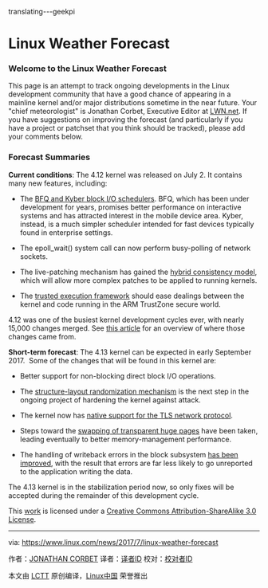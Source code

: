 translating---geekpi

Linux Weather Forecast
============================================================

### Welcome to the Linux Weather Forecast

This page is an attempt to track ongoing developments in the Linux development community that have a good chance of appearing in a mainline kernel and/or major distributions sometime in the near future. Your "chief meteorologist" is Jonathan Corbet, Executive Editor at [LWN.net][8]. If you have suggestions on improving the forecast (and particularly if you have a project or patchset that you think should be tracked), please add your comments below. 

### Forecast Summaries

**Current conditions**: The 4.12 kernel was released on July 2\. It contains many new features, including:

*   The [BFQ and Kyber block I/O schedulers][2]. BFQ, which has been under development for years, promises better performance on interactive systems and has attracted interest in the mobile device area. Kyber, instead, is a much simpler scheduler intended for fast devices typically found in enterprise settings.

*   The epoll_wait() system call can now perform busy-polling of network sockets.

*   The live-patching mechanism has gained the [hybrid consistency model][3], which will allow more complex patches to be applied to running kernels.

*   The [trusted execution framework][4] should ease dealings between the kernel and code running in the ARM TrustZone secure world.

4.12 was one of the busiest kernel development cycles ever, with nearly 15,000 changes merged. See [this article][9] for an overview of where those changes came from.

**Short-term forecast**: The 4.13 kernel can be expected in early September 2017.  Some of the changes that will be found in this kernel are:

*   Better support for non-blocking direct block I/O operations.

*   The [structure-layout randomization mechanism][5] is the next step in the ongoing project of hardening the kernel against attack.

*   The kernel now has [native support for the TLS network protocol][6].

*   Steps toward the [swapping of transparent huge pages][7] have been taken, leading eventually to better memory-management performance.

*   The handling of writeback errors in the block subsystem [has been improved][1], with the result that errors are far less likely to go unreported to the application writing the data.

The 4.13 kernel is in the stabilization period now, so only fixes will be accepted during the remainder of this development cycle.

This [work][10] is licensed under a [Creative Commons Attribution-ShareAlike 3.0 License][11].

--------------------------------------------------------------------------------

via: https://www.linux.com/news/2017/7/linux-weather-forecast

作者：[JONATHAN CORBET][a]
译者：[译者ID](https://github.com/译者ID)
校对：[校对者ID](https://github.com/校对者ID)

本文由 [LCTT](https://github.com/LCTT/TranslateProject) 原创编译，[Linux中国](https://linux.cn/) 荣誉推出

[a]:https://www.linux.com/users/corbet
[1]:https://lwn.net/Articles/724307/
[2]:https://lwn.net/Articles/720675/
[3]:https://git.kernel.org/pub/scm/linux/kernel/git/torvalds/linux.git/commit/?id=d83a7cb375eec21f04c83542395d08b2f6641da2
[4]:https://lwn.net/Articles/717125/
[5]:https://lwn.net/Articles/722293/
[6]:https://lwn.net/Articles/666509/
[7]:https://lwn.net/Articles/717707/
[8]:http://www.lwn.net/
[9]:https://lwn.net/Articles/726950/
[10]:http://purl.org/dc/elements/1.1/
[11]:http://creativecommons.org/licenses/by-sa/3.0/
